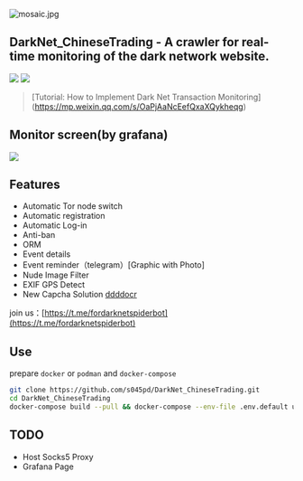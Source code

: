 ![mosaic.jpg](media/mosaic.jpg)

## DarkNet_ChineseTrading - A crawler for real-time monitoring of the dark network website.

![](https://img.shields.io/badge/language-python3-orange.svg)
![](https://img.shields.io/badge/platform-mac|lunix|window-orange.svg)

> [Tutorial: How to Implement Dark Net Transaction Monitoring] (https://mp.weixin.qq.com/s/OaPjAaNcEefQxaXQykheqg)

## Monitor screen(by grafana)

![](media/grafana.png)

## Features

- Automatic Tor node switch
- Automatic registration
- Automatic Log-in
- Anti-ban
- ORM
- Event details
- Event reminder（telegram）[Graphic with Photo]
- Nude Image Filter
- EXIF GPS Detect
- New Capcha Solution [ddddocr](https://github.com/sml2h3/ddddocr)

join us：[https://t.me/fordarknetspiderbot](https://t.me/fordarknetspiderbot)

## Use

prepare `docker` or `podman` and `docker-compose`

```bash
git clone https://github.com/s045pd/DarkNet_ChineseTrading.git
cd DarkNet_ChineseTrading
docker-compose build --pull && docker-compose --env-file .env.default up
```

## TODO

- Host Socks5 Proxy
- Grafana Page
